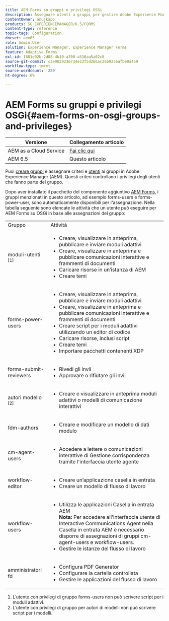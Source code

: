 ```yaml
---
title: AEM Forms su gruppi e privilegi OSGi
description: Assegnare utenti a gruppi per gestire Adobe Experience Manager (AEM) Forms su OSGi
contentOwner: anujkapo
products: SG_EXPERIENCEMANAGER/6.5/FORMS
content-type: reference
topic-tags: Configuration
docset: aem65
role: Admin,User
solution: Experience Manager, Experience Manager Forms
feature: Adaptive Forms
exl-id: 1681e92b-2d88-4b10-a700-a516aa5a02c8
source-git-commit: c3e9029236734e22f5d266ac26b923eafbe0a459
workflow-type: tm+mt
source-wordcount: '289'
ht-degree: 6%

---
```


# AEM Forms su gruppi e privilegi OSGi{#aem-forms-on-osgi-groups-and-privileges}

| Versione | Collegamento articolo |
| -------- | ---------------------------- |
| AEM as a Cloud Service | [Fai clic qui](https://experienceleague.adobe.com/docs/experience-manager-cloud-service/content/forms/setup-configure-migrate/forms-groups-privileges-tasks.html?lang=it) |
| AEM 6.5 | Questo articolo |

Puoi [creare gruppi](/help/sites-administering/user-group-ac-admin.md#group-administration) e assegnare criteri e [utenti](/help/sites-administering/user-group-ac-admin.md#user-administration) ai gruppi in Adobe Experience Manager (AEM). Questi criteri controllano i privilegi degli utenti che fanno parte del gruppo.

Dopo aver installato il pacchetto del componente aggiuntivo [AEM Forms](../../forms/using/installing-configuring-aem-forms-osgi.md), i gruppi menzionati in questo articolo, ad esempio forms-users e forms-power-user, sono automaticamente disponibili per l&#39;assegnazione. Nella tabella seguente sono elencate le attività che un utente può eseguire per AEM Forms su OSGi in base alle assegnazioni del gruppo:

<table>
 <tbody>
  <tr>
   <td>Gruppo</td> 
   <td>Attività</td> 
  </tr>
  <tr>
   <td>moduli-utenti <sup>[1]</sup></td> 
   <td>
    <ul> 
     <li>Creare, visualizzare in anteprima, pubblicare e inviare moduli adattivi</li> 
     <li>Creare, visualizzare in anteprima e pubblicare comunicazioni interattive e frammenti di documenti</li> 
     <li>Caricare risorse in un’istanza di AEM</li> 
     <li>Creare temi</li> 
    </ul> </td> 
  </tr>
  <tr>
   <td>forms-power-users</td> 
   <td>
    <ul> 
     <li>Creare, visualizzare in anteprima, pubblicare e inviare moduli adattivi</li> 
     <li>Creare, visualizzare in anteprima e pubblicare comunicazioni interattive e frammenti di documenti</li> 
     <li>Creare script per i moduli adattivi utilizzando un editor di codice</li> 
     <li>Caricare risorse, inclusi script</li> 
     <li>Creare temi</li> 
     <li>Importare pacchetti contenenti XDP</li> 
    </ul> </td> 
  </tr>
  <tr>
   <td>forms-submit-reviewers</td> 
   <td>
    <ul> 
     <li>Rivedi gli invii</li> 
     <li>Approvare o rifiutare gli invii</li> 
    </ul> </td> 
  </tr>
  <tr>
   <td>autori modello <sup>[2]</sup></td> 
   <td>
    <ul> 
     <li>Creare e visualizzare in anteprima moduli adattivi o modelli di comunicazione interattivi</li> 
    </ul> </td> 
  </tr>
  <tr>
   <td><p>fdm-authors</p> </td> 
   <td>
    <ul> 
     <li>Creare e modificare un modello di dati modulo</li> 
    </ul> </td> 
  </tr>
  <tr>
   <td>cm-agent-users</td> 
   <td>
    <ul> 
     <li>Accedere a lettere o comunicazioni interattive di Gestione corrispondenza tramite l'interfaccia utente agente</li> 
    </ul> </td> 
  </tr>
  <tr>
   <td><p>workflow-editor</p> </td> 
   <td>
    <ul> 
     <li>Creare un’applicazione casella in entrata</li> 
     <li>Creare un modello di flusso di lavoro</li> 
    </ul> </td> 
  </tr>
  <tr>
   <td>workflow-users</td> 
   <td>
    <ul> 
     <li>Utilizza le applicazioni Casella in entrata AEM<br /> <strong>Nota: </strong>Per accedere all'interfaccia utente di Interactive Communications Agent nella Casella in entrata AEM è necessario disporre di assegnazioni di gruppi cm-agent-users e workflow-users.</li> 
     <li>Gestire le istanze del flusso di lavoro</li> 
    </ul> </td> 
  </tr>
  <tr>
   <td>amministratori fd</td> 
   <td>
    <ul> 
     <li>Configura PDF Generator</li> 
     <li>Configurare la cartella controllata</li> 
     <li>Gestire le applicazioni del flusso di lavoro</li> 
    </ul> </td> 
  </tr>
 </tbody>
</table>

1. L’utente con privilegi di gruppo forms-users non può scrivere script per i moduli adattivi.
1. L’utente con privilegi di gruppo per autori di modelli non può scrivere script per i modelli.
